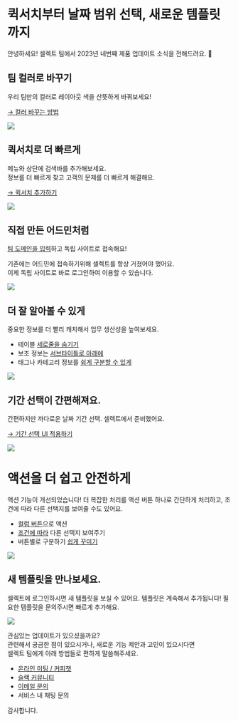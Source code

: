 # 퀵서치부터 날짜 범위 선택, 새로운 템플릿까지

안녕하세요! 셀렉트 팀에서 2023년 네번째 제품 업데이트 소식을 전해드려요. 🎉

## 팀 컬러로 바꾸기

우리 팀만의 컬러로 레이아웃 색을 산뜻하게 바꿔보세요!

[→ 컬러 바꾸는 방법](https://docs.selectfromuser.com/docs/yaml-reference#layout)

![](https://files.readme.io/a773b72-image.png)

## 퀵서치로 더 빠르게

메뉴와 상단에 검색바를 추가해보세요.  
정보를 더 빠르게 찾고 고객의 문제를 더 빠르게 해결해요.

[→ 퀵서치 추가하기](https://docs.selectfromuser.com/docs/yaml-reference#menustype-search)

![](https://files.readme.io/6d2c4fb-image.png)

## 직접 만든 어드민처럼

[팀 도메인을 입력](https://docs.selectfromuser.com/docs/%ED%8C%80-%EC%84%A4%EC%A0%95#%ED%8C%80-%EB%8F%84%EB%A9%94%EC%9D%B8-%EC%A3%BC%EC%86%8C)하고 독립 사이트로 접속해요!

기존에는 어드민에 접속하기위해 셀렉트를 항상 거쳤어야 했어요.  
이제 독립 사이트로 바로 로그인하여 이용할 수 있습니다.

![](https://files.readme.io/faf0519-image.png)

## 더 잘 알아볼 수 있게

중요한 정보를 더 빨리 캐치해서 업무 생산성을 높여보세요.

- 테이블 [세로줄을 숨기기](https://docs.selectfromuser.com/docs/yaml-reference#blockstableoptions)
- 보조 정보는 [서브타이틀로 아래에](https://docs.selectfromuser.com/docs/yaml-reference#columnssubtitle)
- 태그나 카테고리 정보를 [쉽게 구분할 수 있게](https://docs.selectfromuser.com/docs/yaml-reference#formatfn-splitcomma)

![](https://files.readme.io/e8a8c40-image.png)

## 기간 선택이 간편해져요.

간편하지만 까다로운 날짜 기간 선택. 셀렉트에서 준비했어요.

[→ 기간 선택 UI 적용하기](https://docs.selectfromuser.com/docs/yaml-reference#range-true)

![](https://files.readme.io/b264da5-image.png)

# 액션을 더 쉽고 안전하게

액션 기능이 개선되었습니다! 더 복잡한 처리를 액션 버튼 하나로 간단하게 처리하고, 조건에 따라 다른 선택지를 보여줄 수도 있어요.

- [컬럼 버튼](https://docs.selectfromuser.com/docs/yaml-reference#buttonsopenaction)으로 액션
- [조건에 따라](https://docs.selectfromuser.com/docs/yaml-reference#showactiongroup) 다른 선택지 보여주기
- 버튼별로 구분하기 [쉽게 꾸미기](https://docs.selectfromuser.com/docs/yaml-reference#actionsbuttontype)

![](https://files.readme.io/a6f2423-image.png)

## 새 템플릿을 만나보세요.

셀렉트에 로그인하시면 새 템플릿을 보실 수 있어요. 템플릿은 계속해서 추가됩니다! 필요한 템플릿을 문의주시면 빠르게 추가해요.

![](https://files.readme.io/4bb7b0a-image.png)

관심있는 업데이트가 있으셨을까요?  
관련해서 궁금한 점이 있으시거나, 새로운 기능 제안과 고민이 있으시다면  
셀렉트 팀에게 아래 방법들로 편하게 말씀해주세요.

- [온라인 미팅 / 커피챗](https://whattime.co.kr/selecthq)
- [슬랙 커뮤니티](https://join.slack.com/t/selectcommunity/shared_invite/zt-161fvp0bn-SjJykcvL9ply0CQzUXrL9A)
- [이메일 문의](support@selectfromuser.com)
- 서비스 내 채팅 문의

감사합니다.